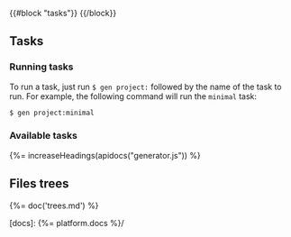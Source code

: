 {{#block "tasks"}}
{{/block}}
## Tasks
### Running tasks

To run a task, just run `$ gen project:` followed by the name of the task to run. For example, the following command will run the `minimal` task:

```sh
$ gen project:minimal
```

### Available tasks
{%= increaseHeadings(apidocs("generator.js")) %}

## Files trees
{%= doc('trees.md') %}

[docs]: {%= platform.docs %}/
